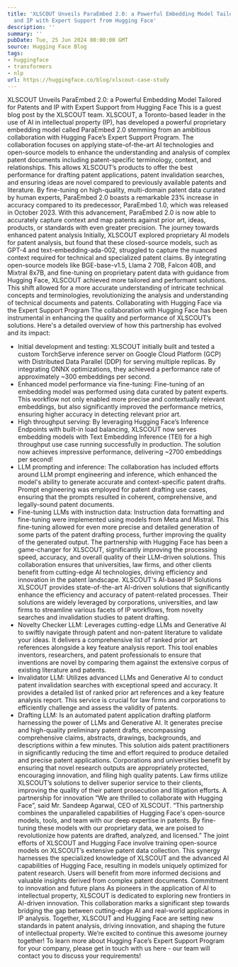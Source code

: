 ```yaml
---
title: 'XLSCOUT Unveils ParaEmbed 2.0: a Powerful Embedding Model Tailored for Patents
  and IP with Expert Support from Hugging Face'
description: ''
summary: ''
pubDate: Tue, 25 Jun 2024 00:00:00 GMT
source: Hugging Face Blog
tags:
- huggingface
- transformers
- nlp
url: https://huggingface.co/blog/xlscout-case-study
---
```


XLSCOUT Unveils ParaEmbed 2.0: a Powerful Embedding Model Tailored for Patents and IP with Expert Support from Hugging Face
This is a guest blog post by the XLSCOUT team.
XLSCOUT, a Toronto-based leader in the use of AI in intellectual property (IP), has developed a powerful proprietary embedding model called ParaEmbed 2.0 stemming from an ambitious collaboration with Hugging Face’s Expert Support Program. The collaboration focuses on applying state-of-the-art AI technologies and open-source models to enhance the understanding and analysis of complex patent documents including patent-specific terminology, context, and relationships. This allows XLSCOUT’s products to offer the best performance for drafting patent applications, patent invalidation searches, and ensuring ideas are novel compared to previously available patents and literature.
By fine-tuning on high-quality, multi-domain patent data curated by human experts, ParaEmbed 2.0 boasts a remarkable 23% increase in accuracy compared to its predecessor, ParaEmbed 1.0, which was released in October 2023. With this advancement, ParaEmbed 2.0 is now able to accurately capture context and map patents against prior art, ideas, products, or standards with even greater precision.
The journey towards enhanced patent analysis
Initially, XLSCOUT explored proprietary AI models for patent analysis, but found that these closed-source models, such as GPT-4 and text-embedding-ada-002, struggled to capture the nuanced context required for technical and specialized patent claims.
By integrating open-source models like BGE-base-v1.5, Llama 2 70B, Falcon 40B, and Mixtral 8x7B, and fine-tuning on proprietary patent data with guidance from Hugging Face, XLSCOUT achieved more tailored and performant solutions. This shift allowed for a more accurate understanding of intricate technical concepts and terminologies, revolutionizing the analysis and understanding of technical documents and patents.
Collaborating with Hugging Face via the Expert Support Program
The collaboration with Hugging Face has been instrumental in enhancing the quality and performance of XLSCOUT’s solutions. Here's a detailed overview of how this partnership has evolved and its impact:
- Initial development and testing: XLSCOUT initially built and tested a custom TorchServe inference server on Google Cloud Platform (GCP) with Distributed Data Parallel (DDP) for serving multiple replicas. By integrating ONNX optimizations, they achieved a performance rate of approximately ~300 embeddings per second.
- Enhanced model performance via fine-tuning: Fine-tuning of an embedding model was performed using data curated by patent experts. This workflow not only enabled more precise and contextually relevant embeddings, but also significantly improved the performance metrics, ensuring higher accuracy in detecting relevant prior art.
- High throughput serving: By leveraging Hugging Face’s Inference Endpoints with built-in load balancing, XLSCOUT now serves embedding models with Text Embedding Inference (TEI) for a high throughput use case running successfully in production. The solution now achieves impressive performance, delivering ~2700 embeddings per second!
- LLM prompting and inference: The collaboration has included efforts around LLM prompt engineering and inference, which enhanced the model's ability to generate accurate and context-specific patent drafts. Prompt engineering was employed for patent drafting use cases, ensuring that the prompts resulted in coherent, comprehensive, and legally-sound patent documents.
- Fine-tuning LLMs with instruction data: Instruction data formatting and fine-tuning were implemented using models from Meta and Mistral. This fine-tuning allowed for even more precise and detailed generation of some parts of the patent drafting process, further improving the quality of the generated output.
The partnership with Hugging Face has been a game-changer for XLSCOUT, significantly improving the processing speed, accuracy, and overall quality of their LLM-driven solutions. This collaboration ensures that universities, law firms, and other clients benefit from cutting-edge AI technologies, driving efficiency and innovation in the patent landscape.
XLSCOUT's AI-based IP Solutions
XLSCOUT provides state-of-the-art AI-driven solutions that significantly enhance the efficiency and accuracy of patent-related processes. Their solutions are widely leveraged by corporations, universities, and law firms to streamline various facets of IP workflows, from novelty searches and invalidation studies to patent drafting.
- Novelty Checker LLM: Leverages cutting-edge LLMs and Generative AI to swiftly navigate through patent and non-patent literature to validate your ideas. It delivers a comprehensive list of ranked prior art references alongside a key feature analysis report. This tool enables inventors, researchers, and patent professionals to ensure that inventions are novel by comparing them against the extensive corpus of existing literature and patents.
- Invalidator LLM: Utilizes advanced LLMs and Generative AI to conduct patent invalidation searches with exceptional speed and accuracy. It provides a detailed list of ranked prior art references and a key feature analysis report. This service is crucial for law firms and corporations to efficiently challenge and assess the validity of patents.
- Drafting LLM: Is an automated patent application drafting platform harnessing the power of LLMs and Generative AI. It generates precise and high-quality preliminary patent drafts, encompassing comprehensive claims, abstracts, drawings, backgrounds, and descriptions within a few minutes. This solution aids patent practitioners in significantly reducing the time and effort required to produce detailed and precise patent applications.
Corporations and universities benefit by ensuring that novel research outputs are appropriately protected, encouraging innovation, and filing high quality patents. Law firms utilize XLSCOUT’s solutions to deliver superior service to their clients, improving the quality of their patent prosecution and litigation efforts.
A partnership for innovation
“We are thrilled to collaborate with Hugging Face”, said Mr. Sandeep Agarwal, CEO of XLSCOUT. “This partnership combines the unparalleled capabilities of Hugging Face's open-source models, tools, and team with our deep expertise in patents. By fine-tuning these models with our proprietary data, we are poised to revolutionize how patents are drafted, analyzed, and licensed.”
The joint efforts of XLSCOUT and Hugging Face involve training open-source models on XLSCOUT’s extensive patent data collection. This synergy harnesses the specialized knowledge of XLSCOUT and the advanced AI capabilities of Hugging Face, resulting in models uniquely optimized for patent research. Users will benefit from more informed decisions and valuable insights derived from complex patent documents.
Commitment to innovation and future plans
As pioneers in the application of AI to intellectual property, XLSCOUT is dedicated to exploring new frontiers in AI-driven innovation. This collaboration marks a significant step towards bridging the gap between cutting-edge AI and real-world applications in IP analysis.
Together, XLSCOUT and Hugging Face are setting new standards in patent analysis, driving innovation, and shaping the future of intellectual property. We’re excited to continue this awesome journey together!
To learn more about Hugging Face’s Expert Support Program for your company, please get in touch with us here - our team will contact you to discuss your requirements!